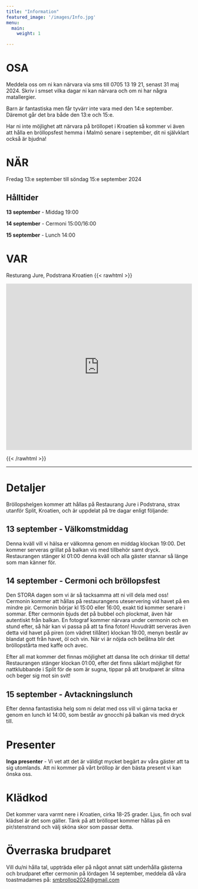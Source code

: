```yaml
---
title: "Information"
featured_image: '/images/Info.jpg'
menu:
  main:
    weight: 1

---
```

# OSA
Meddela oss om ni kan närvara via sms till 0705 13 19 21, senast 31 maj 2024.
Skriv i smset vilka dagar ni kan närvara och om ni har några matallergier.


Barn är fantastiska men får tyvärr inte vara med den 14:e september. Däremot går det bra både den 13:e och 15:e.


Har ni inte möjlighet att närvara på bröllopet i Kroatien så kommer vi även att hålla en bröllopsfest hemma i Malmö senare i september, dit ni självklart också är bjudna!
# NÄR
Fredag 13:e september till söndag 15:e september 2024
## Hålltider
**13 september** - Middag 19:00

**14 september** - Cermoni 15:00/16:00

**15 september** - Lunch 14:00


# VAR
Resturang Jure, Podstrana Kroatien
{{< rawhtml >}}

<iframe src="https://www.google.com/maps/embed?pb=!1m18!1m12!1m3!1d2894.959259229344!2d16.5556665!3d43.4823206!2m3!1f0!2f0!3f0!3m2!1i1024!2i768!4f13.1!3m3!1m2!1s0x134a9f91887a0329%3A0x591ee07caccffa10!2sRestaurant%20Jure!5e0!3m2!1ssv!2sse!4v1704747458978!5m2!1ssv!2sse" width="100%" height="450" style="border:0;" allowfullscreen="" loading="lazy" referrerpolicy="no-referrer-when-downgrade"></iframe>

{{< /rawhtml >}}

---

# Detaljer
Bröllopshelgen kommer att hållas på Restaurang Jure i Podstrana, strax utanför Split, Kroatien, och är uppdelat på tre dagar enligt följande:

## 13 september - Välkomstmiddag

Denna kväll vill vi hälsa er välkomna genom en middag klockan 19:00. 
Det kommer serveras grillat på balkan vis med tillbehör samt dryck. 
Restaurangen stänger kl 01:00 denna kväll och alla gäster stannar så länge som man känner för.  

## 14 september - Cermoni och bröllopsfest

Den STORA dagen som vi är så tacksamma att ni vill dela med oss!
Cermonin kommer att hållas på restaurangens uteservering vid havet på en mindre pir. 
Cermonin börjar kl 15:00 eller 16:00, exakt tid kommer senare i sommar. 
Efter cermonin bjuds det på bubbel och plockmat, även här autentiskt från balkan. 
En fotograf kommer närvara under cermonin och en stund efter, så här kan vi passa på att ta fina foton!
Huvudrätt serveras även detta vid havet på piren (om vädret tillåter) klockan 19:00, menyn består av blandat gott från havet, öl och vin. 
När vi är nöjda och belåtna blir det bröllopstårta med kaffe och avec. 

Efter all mat kommer det finnas möjlighet att dansa lite och drinkar till detta!
Restaurangen stänger klockan 01:00, efter det finns såklart möjlighet för nattklubbande i Split för de som är sugna, tippar på att brudparet är slitna och beger sig mot sin svit!

## 15 september - Avtackningslunch

Efter denna fantastiska helg som ni delat med oss vill vi gärna tacka er genom en lunch kl 14:00, som består av gnocchi på balkan vis med dryck till.

# Presenter
**Inga presenter** - Vi vet att det är väldigt mycket begärt av våra gäster att ta sig utomlands. Att ni kommer på vårt bröllop är den bästa present vi kan önska oss.

# Klädkod
Det kommer vara varmt nere i Kroatien, cirka 18-25 grader. Ljus, fin och sval klädsel är det som gäller. Tänk på att bröllopet kommer hållas på en pir/stenstrand och välj sköna skor som passar detta.

# Överraska brudparet
Vill du/ni hålla tal, uppträda eller på något annat sätt underhålla gästerna och brudparet efter cermonin på lördagen 14 september, meddela då våra toastmadames på: [smbrollop2024@gmail.com](mailto:smbrollop2024@gmail.com)

